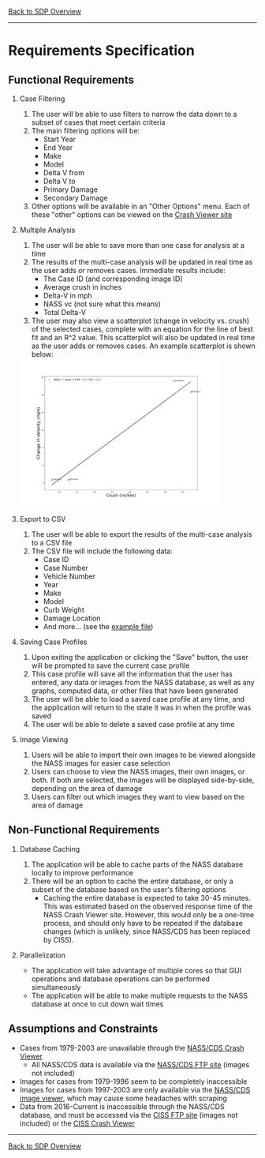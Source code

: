 [Back to SDP Overview](README.md)

---

# Requirements Specification

## Functional Requirements

1. Case Filtering
    1. The user will be able to use filters to narrow the data down to a subset of cases that meet certain criteria
    2. The main filtering options will be:
        - Start Year
        - End Year
        - Make
        - Model
        - Delta V from
        - Delta V to
        - Primary Damage
        - Secondary Damage
    3. Other options will be available in an "Other Options" menu. Each of these "other" options can be viewed on the [Crash Viewer site](https://crashviewer.nhtsa.dot.gov/LegacyCDS/Search)

2. Multiple Analysis
    1. The user will be able to save more than one case for analysis at a time
    2. The results of the multi-case analysis will be updated in real time as the user adds or removes cases. Immediate results include:
        - The Case ID (and corresponding image ID)
        - Average crush in inches
        - Delta-V in mph
        - NASS vc (not sure what this means)
        - Total Delta-V
    3. The user may also view a scatterplot (change in velocity vs. crush) of the selected cases, complete with an equation for the line of best fit and an R^2 value. This scatterplot will also be updated in real time as the user adds or removes cases. An example scatterplot is shown below:<br>
    <img src="scatterplot.png" alt="Image" width="400" height="300">

3. Export to CSV
    1. The user will be able to export the results of the multi-case analysis to a CSV file
    2. The CSV file will include the following data:
        - Case ID
        - Case Number
        - Vehicle Number
        - Year
        - Make
        - Model
        - Curb Weight
        - Damage Location
        - And more... (see the [example file](data.csv))

4. Saving Case Profiles
    1. Upon exiting the application or clicking the "Save" button, the user will be prompted to save the current case profile
    2. This case profile will save all the information that the user has entered, any data or images from the NASS database, as well as any graphs, computed data, or other files that have been generated
    3. The user will be able to load a saved case profile at any time, and the application will return to the state it was in when the profile was saved
    4. The user will be able to delete a saved case profile at any time

5. Image Viewing
    1. Users will be able to import their own images to be viewed alongside the NASS images for easier case selection
    2. Users can choose to view the NASS images, their own images, or both. If both are selected, the images will be displayed side-by-side, depending on the area of damage
    3. Users can filter out which images they want to view based on the area of damage

## Non-Functional Requirements

1. Database Caching
    1. The application will be able to cache parts of the NASS database locally to improve performance
    2. There will be an option to cache the entire database, or only a subset of the database based on the user's filtering options
        - Caching the entire database is expected to take 30-45 minutes. This was estimated based on the observed response time of the NASS Crash Viewer site. However, this would only be a one-time process, and should only have to be repeated if the database changes (which is unlikely, since NASS/CDS has been replaced by CISS).

2. Parallelization
    - The application will take advantage of multiple cores so that GUI operations and database operations can be performed simultaneously
    - The application will be able to make multiple requests to the NASS database at once to cut down wait times

## Assumptions and Constraints

- Cases from 1979-2003 are unavailable through the [NASS/CDS Crash Viewer](https://crashviewer.nhtsa.dot.gov/LegacyCDS/Search)
    - All NASS/CDS data is available via the [NASS/CDS FTP site](https://www.nhtsa.gov/file-downloads?p=nhtsa/downloads/NASS/) (images not included)
- Images for cases from 1979-1996 seem to be completely inaccessible
- Images for cases from 1997-2003 are only available via the [NASS/CDS image viewer](https://crashviewer.nhtsa.dot.gov/LegacyImageCDS/SearchIndex), which may cause some headaches with scraping
- Data from 2016-Current is inaccessible through the NASS/CDS database, and must be accessed via the [CISS FTP site](https://www.nhtsa.gov/file-downloads?p=nhtsa/downloads/CISS/) (images not included) or the [CISS Crash Viewer](https://crashviewer.nhtsa.dot.gov/CISS/SearchFilter)

---

[Back to SDP Overview](README.md)